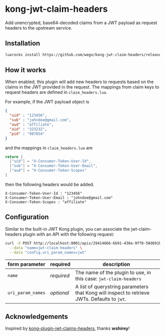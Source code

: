 # kong-jwt-claim-headers

Add unencrypted, base64-decoded claims from a JWT payload as request headers to
the upstream service.

## Installation

```bash
luarocks install https://github.com/wego/kong-jwt-claim-headers/releases/download/v1.0.0/kong-jwt-claim-headers-1.0-1.src.rock
```

## How it works

When enabled, this plugin will add new headers to requests based on the claims 
in the JWT provided in the request. The mappings from claim keys to request headers are defined in `claim_headers.lua`.

For example, if the JWT payload object is

```json
{
  "uid" : "123456",
  "sub" : "johndoe@gmail.com",
  "aud" : "affiliate",
  "aid" : "323232",
  "pid" : "987654"
}
```

and the mappings in `claim_headers.lua` are

```lua
return {
  ["uid"] = "X-Consumer-Token-User-Id",
  ["sub"] = "X-Consumer-Token-User-Email",
  ["aud"] = "X-Consumer-Token-Scopes"
}
```

then the following headers would be added.

```
X-Consumer-Token-User-Id : "123456"
X-Consumer-Token-User-Email : "johndoe@gmail.com"
X-Consumer-Token-Scopes : "affiliate"
```

## Configuration

Similar to the built-in JWT Kong plugin, you can associate the jwt-claim-headers
plugin with an API with the following request:

```bash
curl -X POST http://localhost:8001/apis/29414666-6b91-430a-9ff0-50d691b03a45/plugins \
  --data "name=jwt-claim-headers" \
  --data "config.uri_param_names=jwt"
```

form parameter|required|description
---|---|---
`name`|*required*|The name of the plugin to use, in this case: `jwt-claim-headers`
`uri_param_names`|*optional*|A list of querystring parameters that Kong will inspect to retrieve JWTs. Defaults to `jwt`.

## Acknowledgements

Inspired by [kong-plugin-jwt-claims-headers](https://github.com/wshirey/kong-plugin-jwt-claims-headers), thanks **wshirey**!
